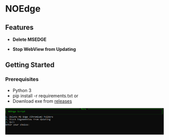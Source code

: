 # NOEdge

## Features

- **Delete MSEDGE** 

- **Stop WebView from Updating** 


## Getting Started

### Prerequisites

- Python 3
- pip install -r requirements.txt
  or
- Download exe from [releases](https://github.com/wuku0/NOedge/releases)


![CommandUI](CRBo60k.png "Showcase")
